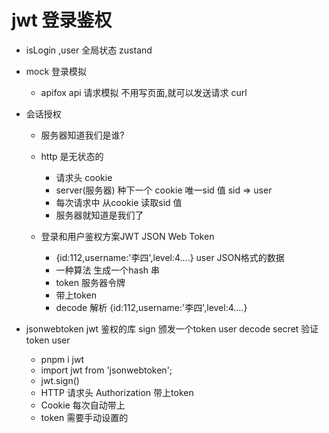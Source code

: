 # jwt 登录鉴权
- isLogin ,user 全局状态 zustand 
- mock 登录模拟
   - apifox  api 请求模拟
   不用写页面,就可以发送请求 
   curl 

- 会话授权 
   - 服务器知道我们是谁?
   - http 是无状态的 
     - 请求头 cookie 
     - server(服务器) 种下一个 cookie 唯一sid 值  sid => user 
     - 每次请求中 从cookie 读取sid 值
     - 服务器就知道是我们了
  
  - 登录和用户鉴权方案JWT  JSON Web Token
    - {id:112,username:'李四',level:4....} user JSON格式的数据
    - 一种算法  生成一个hash 串 
    - token 服务器令牌 
    - 带上token 
    - decode 解析 
        {id:112,username:'李四',level:4....}
- jsonwebtoken
  jwt 鉴权的库
  sign 颁发一个token user
  decode  secret 验证token user 
  - pnpm i jwt
  - import jwt from 'jsonwebtoken';
  - jwt.sign()
  - HTTP 请求头 Authorization   带上token
  - Cookie  每次自动带上 
  - token 需要手动设置的